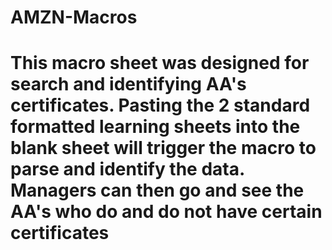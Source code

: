# AMZN-Macros
# This macro sheet was designed for search and identifying AA's certificates. Pasting the 2 standard formatted learning sheets into the blank sheet will trigger the macro to parse and identify the data. Managers can then go and see the AA's who do and do not have certain certificates
